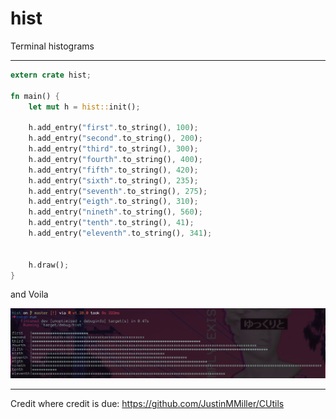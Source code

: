 
# hist

Terminal histograms

----------------


```rust
extern crate hist;

fn main() {
    let mut h = hist::init();

    h.add_entry("first".to_string(), 100);
    h.add_entry("second".to_string(), 200);
    h.add_entry("third".to_string(), 300);
    h.add_entry("fourth".to_string(), 400);
    h.add_entry("fifth".to_string(), 420);
    h.add_entry("sixth".to_string(), 235);
    h.add_entry("seventh".to_string(), 275);
    h.add_entry("eigth".to_string(), 310);
    h.add_entry("nineth".to_string(), 560);
    h.add_entry("tenth".to_string(), 41);
    h.add_entry("eleventh".to_string(), 341);


    h.draw();
}
```

and Voila


![screenshot](screenshot.png)


----------------

Credit where credit is due: https://github.com/JustinMMiller/CUtils
